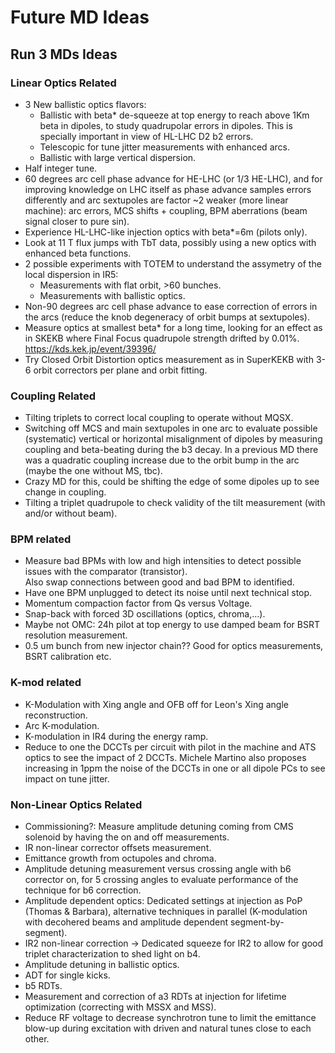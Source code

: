 # Future MD Ideas

## Run 3 MDs Ideas

### Linear Optics Related

* 3 New ballistic optics flavors:
    * Ballistic with beta* de-squeeze at top energy to reach above 1Km beta in dipoles, to study quadrupolar errors in dipoles. This is specially important in view of HL-LHC D2 b2 errors. 
    * Telescopic for tune jitter measurements with enhanced arcs.
    * Ballistic with large vertical dispersion.
* Half integer tune.
* 60 degrees arc cell phase advance for HE-LHC (or 1/3 HE-LHC), and for improving knowledge on LHC itself as phase advance samples errors differently and arc sextupoles are factor ~2 weaker (more linear machine): arc errors, MCS shifts + coupling, BPM aberrations (beam signal closer to pure sin).
* Experience HL-LHC-like  injection optics with beta*=6m (pilots only). 
* Look at 11 T flux jumps with TbT data, possibly using a new optics with enhanced beta functions.
* 2 possible experiments with TOTEM to understand the assymetry of the local dispersion in IR5:
    * Measurements with flat orbit, >60 bunches.
    * Measurements with ballistic optics.
* Non-90 degrees arc cell phase advance to ease correction of errors in the arcs (reduce the knob degeneracy of orbit bumps at sextupoles).
* Measure optics at smallest beta* for a long time, looking for an effect as in SKEKB where Final Focus quadrupole strength drifted by 0.01%.  https://kds.kek.jp/event/39396/
* Try Closed Orbit Distortion optics measurement as in SuperKEKB with 3-6 orbit correctors per plane and orbit fitting.

### Coupling Related

* Tilting triplets to correct local coupling to operate without MQSX.
* Switching off MCS and main sextupoles in one arc to evaluate possible (systematic) vertical or horizontal misalignment of dipoles by measuring coupling and beta-beating during the b3 decay.
In a previous MD there was a quadratic coupling increase due to the orbit bump in the arc (maybe the one without MS, tbc).
* Crazy MD for this, could be shifting the edge of some dipoles up to see change in coupling.
* Tilting a triplet quadrupole to check validity of the tilt measurement (with and/or without beam).

### BPM related

* Measure bad BPMs with low and high intensities to detect possible issues with the comparator (transistor).  
Also swap connections between good and bad BPM to identified.
* Have one BPM unplugged to detect its noise until next technical stop.
* Momentum compaction factor from Qs versus Voltage.
* Snap-back with forced 3D oscillations (optics, chroma,...).
* Maybe not OMC: 24h pilot at top energy to use damped beam for BSRT resolution measurement.
* 0.5 um bunch from new injector chain?? Good for optics measurements, BSRT calibration etc.

### K-mod related

* K-Modulation with Xing angle and OFB off for Leon's Xing angle reconstruction.
* Arc K-modulation.
* K-modulation in IR4 during the energy ramp.
* Reduce to one the DCCTs per circuit with pilot in the machine and ATS optics to see the impact of 2 DCCTs.
 Michele Martino also proposes increasing in 1ppm the noise of the DCCTs in one or all dipole PCs to see impact on tune jitter.

### Non-Linear Optics Related

* Commissioning?: Measure amplitude detuning coming from CMS solenoid by having the on and off measurements.
* IR non-linear corrector offsets measurement.
* Emittance growth from octupoles and chroma.
* Amplitude detuning measurement versus crossing angle with b6 corrector on, for 5 crossing angles to evaluate performance of the technique for b6 correction. 
* Amplitude dependent optics: Dedicated settings at injection as PoP (Thomas & Barbara), alternative techniques in parallel (K-modulation with decohered beams and amplitude dependent segment-by-segment).
* IR2 non-linear correction -> Dedicated squeeze for IR2 to allow for good triplet characterization to shed light on b4.
* Amplitude detuning in ballistic optics.
* ADT for single kicks.
* b5 RDTs.
* Measurement and correction of a3 RDTs at injection for lifetime optimization (correcting with MSSX and MSS).
* Reduce RF voltage to decrease synchrotron tune to limit the emittance blow-up during excitation with driven and natural tunes close to each other.
